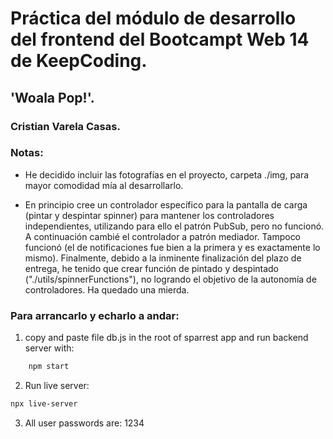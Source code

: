 # Práctica del módulo de desarrollo del frontend del Bootcampt Web 14 de KeepCoding.
## 'Woala Pop!'.
### Cristian Varela Casas.

### Notas:

* He decidido incluir las fotografías en el proyecto, carpeta ./img, para mayor comodidad mía al desarrollarlo.

* En principio cree un controlador específico para la pantalla de carga (pintar y despintar spinner) para mantener los controladores independientes, utilizando para ello el patrón PubSub, pero no funcionó. A continuación cambié el controlador a patrón mediador. Tampoco funcionó (el de notificaciones fue bien a la primera y es exactamente lo mismo). Finalmente, debido a la inminente finalización del plazo de entrega, he tenido que crear función de pintado y despintado ("./utils/spinnerFunctions"), no logrando el objetivo de la autonomía de controladores. Ha quedado una mierda.

### Para arrancarlo y echarlo a andar:

1. copy and paste file db.js in the root of sparrest app and run backend server with:

```sh
    npm start
```

2. Run live server:

```sh
npx live-server
```
3. All user passwords are: 1234

